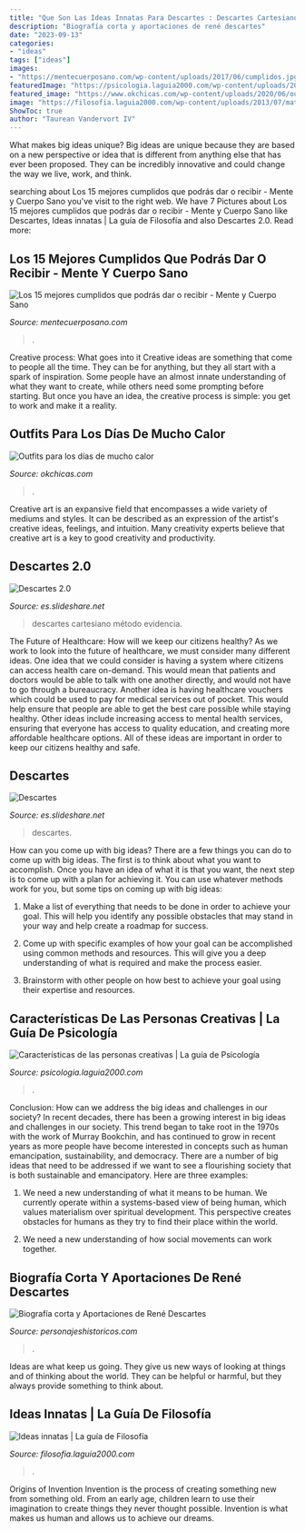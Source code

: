 ```yaml
---
title: "Que Son Las Ideas Innatas Para Descartes : Descartes Cartesiano Método Evidencia"
description: "Biografía corta y aportaciones de rené descartes"
date: "2023-09-13"
categories:
- "ideas"
tags: ["ideas"]
images:
- "https://mentecuerposano.com/wp-content/uploads/2017/06/cumplidos.jpg"
featuredImage: "https://psicologia.laguia2000.com/wp-content/uploads/2015/09/medina_azahara_t1400569.jpg_1306973099.jpg"
featured_image: "https://www.okchicas.com/wp-content/uploads/2020/06/outfits-para-el-verano-cuando-esta-haciendo-mucho-calor3.jpg"
image: "https://filosofia.laguia2000.com/wp-content/uploads/2013/07/matematico1.jpg"
ShowToc: true
author: "Taurean Vandervort IV"
---
```



What makes big ideas unique?
Big ideas are unique because they are based on a new perspective or idea that is different from anything else that has ever been proposed. They can be incredibly innovative and could change the way we live, work, and think.

	

		
searching about Los 15 mejores cumplidos que podrás dar o recibir - Mente y Cuerpo Sano you've visit to the right web. We have 7 Pictures about Los 15 mejores cumplidos que podrás dar o recibir - Mente y Cuerpo Sano like Descartes, Ideas innatas | La guía de Filosofía and also Descartes 2.0. Read more:
		
    
## Los 15 Mejores Cumplidos Que Podrás Dar O Recibir - Mente Y Cuerpo Sano

<img loading=lazy src="https://mentecuerposano.com/wp-content/uploads/2017/06/cumplidos.jpg" onerror="this.onerror=null;this.src='https://tse1.mm.bing.net/th?id=OIP.bUD3jCnFSVzP8yL_Ev9T6AHaE5&amp;pid=15.1';" alt="Los 15 mejores cumplidos que podrás dar o recibir - Mente y Cuerpo Sano">

_Source: mentecuerposano.com_

>. 

	

Creative process: What goes into it
Creative ideas are something that come to people all the time. They can be for anything, but they all start with a spark of inspiration. Some people have an almost innate understanding of what they want to create, while others need some prompting before starting. But once you have an idea, the creative process is simple: you get to work and make it a reality.

    
## Outfits Para Los Días De Mucho Calor

<img loading=lazy src="https://www.okchicas.com/wp-content/uploads/2020/06/outfits-para-el-verano-cuando-esta-haciendo-mucho-calor3.jpg" onerror="this.onerror=null;this.src='https://tse2.mm.bing.net/th?id=OIP.dW10TLz9gXhNSDTtEK_UvQHaJQ&amp;pid=15.1';" alt="Outfits para los días de mucho calor">

_Source: okchicas.com_

>. 

	

Creative art is an expansive field that encompasses a wide variety of mediums and styles. It can be described as an expression of the artist's creative ideas, feelings, and intuition. Many creativity experts believe that creative art is a key to good creativity and productivity.

    
## Descartes 2.0

<img loading=lazy src="https://image.slidesharecdn.com/descartes-20-1202986276976916-4/95/descartes-20-11-728.jpg?cb=1202957478" onerror="this.onerror=null;this.src='https://tse3.mm.bing.net/th?id=OIP.xRX-fQydnmqJpD0x0FDLHQHaFj&amp;pid=15.1';" alt="Descartes 2.0">

_Source: es.slideshare.net_

>descartes cartesiano método evidencia. 

	

The Future of Healthcare: How will we keep our citizens healthy?
As we work to look into the future of healthcare, we must consider many different ideas. One idea that we could consider is having a system where citizens can access health care on-demand. This would mean that patients and doctors would be able to talk with one another directly, and would not have to go through a bureaucracy. Another idea is having healthcare vouchers which could be used to pay for medical services out of pocket. This would help ensure that people are able to get the best care possible while staying healthy. Other ideas include increasing access to mental health services, ensuring that everyone has access to quality education, and creating more affordable healthcare options. All of these ideas are important in order to keep our citizens healthy and safe.

    
## Descartes

<img loading=lazy src="https://image.slidesharecdn.com/descartes-130220150117-phpapp01/95/descartes-17-638.jpg?cb=1361372544" onerror="this.onerror=null;this.src='https://tse2.mm.bing.net/th?id=OIP.g91HlmI9OM3PLcqHS2uOqQHaFj&amp;pid=15.1';" alt="Descartes">

_Source: es.slideshare.net_

>descartes. 

	

How can you come up with big ideas?
There are a few things you can do to come up with big ideas. The first is to think about what you want to accomplish. Once you have an idea of what it is that you want, the next step is to come up with a plan for achieving it. You can use whatever methods work for you, but some tips on coming up with big ideas:
1. Make a list of everything that needs to be done in order to achieve your goal. This will help you identify any possible obstacles that may stand in your way and help create a roadmap for success.

2. Come up with specific examples of how your goal can be accomplished using common methods and resources. This will give you a deep understanding of what is required and make the process easier.

3. Brainstorm with other people on how best to achieve your goal using their expertise and resources.

    
## Características De Las Personas Creativas | La Guía De Psicología

<img loading=lazy src="https://psicologia.laguia2000.com/wp-content/uploads/2015/09/medina_azahara_t1400569.jpg_1306973099.jpg" onerror="this.onerror=null;this.src='https://tse1.mm.bing.net/th?id=OIP._340dMbZl1YUDxoISHZIEAHaEH&amp;pid=15.1';" alt="Características de las personas creativas | La guía de Psicología">

_Source: psicologia.laguia2000.com_

>. 

	

Conclusion: How can we address the big ideas and challenges in our society?
In recent decades, there has been a growing interest in big ideas and challenges in our society. This trend began to take root in the 1970s with the work of Murray Bookchin, and has continued to grow in recent years as more people have become interested in concepts such as human emancipation, sustainability, and democracy.
There are a number of big ideas that need to be addressed if we want to see a flourishing society that is both sustainable and emancipatory. Here are three examples:

1) We need a new understanding of what it means to be human. We currently operate within a systems-based view of being human, which values materialism over spiritual development. This perspective creates obstacles for humans as they try to find their place within the world.

2) We need a new understanding of how social movements can work together.

    
## Biografía Corta Y Aportaciones De René Descartes

<img loading=lazy src="https://personajeshistoricos.com/wp-content/uploads/2019/12/rene-descartes-filosofia.jpg" onerror="this.onerror=null;this.src='https://tse4.mm.bing.net/th?id=OIP.YRdrI6LZnVU0bMUCgBnUtgHaG3&amp;pid=15.1';" alt="Biografía corta y Aportaciones de René Descartes">

_Source: personajeshistoricos.com_

>. 

	

Ideas are what keep us going. They give us new ways of looking at things and of thinking about the world. They can be helpful or harmful, but they always provide something to think about.

    
## Ideas Innatas | La Guía De Filosofía

<img loading=lazy src="https://filosofia.laguia2000.com/wp-content/uploads/2013/07/matematico1.jpg" onerror="this.onerror=null;this.src='https://tse4.mm.bing.net/th?id=OIP.MPg5i8Io385q5Ngyr-0R-AHaKE&amp;pid=15.1';" alt="Ideas innatas | La guía de Filosofía">

_Source: filosofia.laguia2000.com_

>. 

	

Origins of Invention
Invention is the process of creating something new from something old. From an early age, children learn to use their imagination to create things they never thought possible. Invention is what makes us human and allows us to achieve our dreams.

